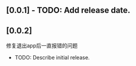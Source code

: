 ## [0.0.1] - TODO: Add release date.
## [0.0.2]
   修复退出app后一直报错的问题

* TODO: Describe initial release.
